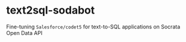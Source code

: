 # text2sql-sodabot
Fine-tuning `Salesforce/codet5` for text-to-SQL applications on Socrata Open Data API
